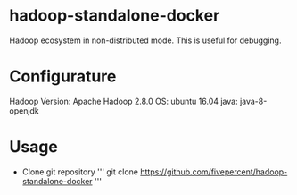 # hadoop-standalone-docker
Hadoop ecosystem in non-distributed mode. This is useful for debugging.
# Configurature
Hadoop Version: Apache Hadoop 2.8.0
OS: ubuntu 16.04
java: java-8-openjdk
# Usage
* Clone git repository
'''
git clone https://github.com/fivepercent/hadoop-standalone-docker
'''
